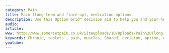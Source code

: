 ```yaml
---
category: Pain
title: Pain (long-term and flare-up), medication options
description: Use this Option Grid™ decision aid to help you and your healthcare professional decide which tablets you may like to take for longterm and flare-up pain of the muscles, ligaments, or soft tissue. This medication information applies to the United Kingdom only.
audio: 
article: 
www: http://www.somersetpain.co.uk/SiteUploads/18/Uploads/Pain%20(long-term%20and%20flare-up)%20PDF.pdf
keywords: Chronic, tablets , pain, muscles, Shared, decision, option, discussion, painkillers
youtube:
--- 
```

